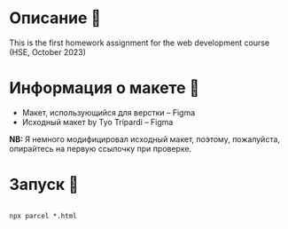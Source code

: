 # Описание 📝

This is the first homework assignment for the web development course (HSE, October 2023)

# Информация о макете 🎨

- Макет, использующийся для верстки – Figma
- Исходный макет by Tyo Tripardi – Figma

**NB:** Я немного модифицировал исходный макет, поэтому, пожалуйста, опирайтесь на первую ссылочку при проверке.

# Запуск 🤖

<code>
npx parcel *.html
</code>
